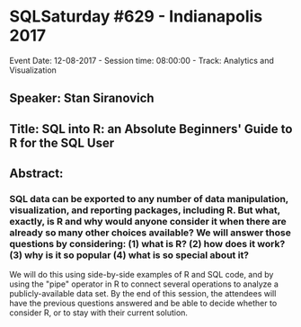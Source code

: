 # SQLSaturday #629 - Indianapolis 2017
Event Date: 12-08-2017 - Session time: 08:00:00 - Track: Analytics and Visualization
## Speaker: Stan Siranovich
## Title: SQL into R: an Absolute Beginners' Guide to R for the SQL User
## Abstract:
### SQL data can be exported to any number of data manipulation, visualization, and reporting packages, including R. But what, exactly, is R and why would anyone consider it when there are already so many other choices available? We will answer those questions by considering: (1) what is R? (2) how does it work? (3) why is it so popular (4) what is so special about it?
We will do this using side-by-side examples of R and SQL code, and by using the "pipe" operator in R to connect several operations to analyze a publicly-available data set. By the end of this session, the attendees will have the previous questions answered and be able to decide whether to consider R, or to stay with their current solution.
